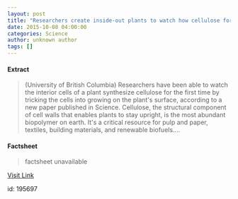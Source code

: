 ```yaml
---
layout: post
title: "Researchers create inside-out plants to watch how cellulose forms"
date: 2015-10-08 04:00:00
categories: Science
author: unknown author
tags: []
---
```



#### Extract
>(University of British Columbia) Researchers have been able to watch the interior cells of a plant synthesize cellulose for the first time by tricking the cells into growing on the plant's surface, according to a new paper published in Science. Cellulose, the structural component of cell walls that enables plants to stay upright, is the most abundant biopolymer on earth. It's a critical resource for pulp and paper, textiles, building materials, and renewable biofuels....

#### Factsheet
>factsheet unavailable

[Visit Link](http://www.eurekalert.org/pub_releases/2015-10/uobc-rci100815.php)

id:  195697


